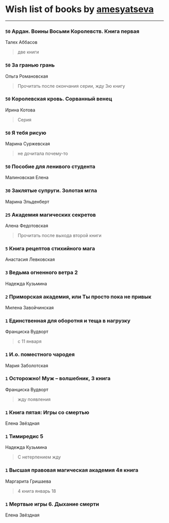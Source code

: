 # Wish list of books by [amesyatseva](http://vk.com/id3358937)
---

### `50` Ардан. Воины Восьми Королевств. Книга первая
Талех Аббасов
> две книги

### `50` За гранью грань
Ольга Романовская
> Прочитать после окончания серии, жду 3ю книгу

### `50` Королевская кровь. Сорванный венец
Ирина Котова
> Серия

### `50` Я тебя рисую
Марина Суржевская
> не дочитала почему-то

### `50` Пособие для ленивого студента
Малиновская Елена

### `30` Заклятые супруги. Золотая мгла
Марина Эльденберт

### `25` Академия магических секретов
Алена Федотовская
> Прочитать после выхода второй книги

### `5` Книга рецептов стихийного мага
Анастасия Левковская

### `3` Ведьма огненного ветра 2
Надежда Кузьмина

### `2` Приморская академия, или Ты просто пока не привык
Милена Завойчинская

### `1` Единственная для оборотня и теща в нагрузку
Франциска Вудворт
> с 11 января

### `1` И.о. поместного чародея
Мария Заболотская

### `1` Осторожно! Муж – волшебник, 3 книга
Франциска Вудворт
> жду появления

### `1` Книга пятая: Игры со смертью
Елена Звёздная

### `1` Тимиредис 5
Надежда Кузьмина
> С нетерпением жду

### `1` Высшая правовая магическая академия 4я книга
Маргарита Гришаева
> 4 книга январь 18

### `1` Мертвые игры 6. Дыхание смерти
Елена Звёздная

